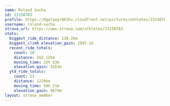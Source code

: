 ```yaml
---
name: Roland Socha
id: 23150783
profile: https://dgalywyr863hv.cloudfront.net/pictures/athletes/23150783/14745672/4/large.jpg
username: roland-socha
strava_url: https://www.strava.com/athletes/23150783
stats:
  biggest_ride_distance: 138.2km
  biggest_climb_elevation_gain: 1987.1m
  recent_ride_totals:
    count: 10
    distance: 562.12km
    moving_time: 22h 53m
    elevation_gain: 3183m
  ytd_ride_totals:
    count: 23
    distance: 1220km
    moving_time: 50h 21m
    elevation_gain: 9679m
layout: strava_member
--- 
```

